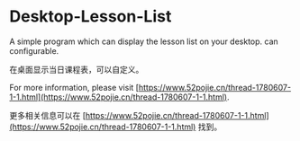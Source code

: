 # Desktop-Lesson-List
A simple program which can display the lesson list on your desktop. can configurable. 

在桌面显示当日课程表，可以自定义。

For more information, please visit [https://www.52pojie.cn/thread-1780607-1-1.html](https://www.52pojie.cn/thread-1780607-1-1.html).

更多相关信息可以在 [https://www.52pojie.cn/thread-1780607-1-1.html](https://www.52pojie.cn/thread-1780607-1-1.html) 找到。
